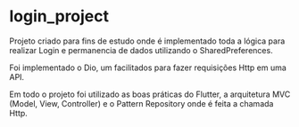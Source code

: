 # login_project

Projeto criado para fins de estudo onde é implementado toda a lógica para realizar Login e permanencia de dados utilizando o SharedPreferences.

Foi implementado o Dio, um facilitados para fazer requisições Http em uma API.

Em todo o projeto foi utilizado as boas práticas do Flutter, a arquitetura MVC (Model, View, Controller) e o Pattern Repository onde é feita a chamada Http.
